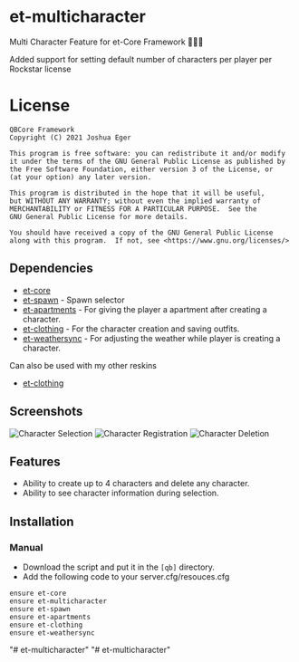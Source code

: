 # et-multicharacter
Multi Character Feature for et-Core Framework :people_holding_hands:

Added support for setting default number of characters per player per Rockstar license

# License

    QBCore Framework
    Copyright (C) 2021 Joshua Eger

    This program is free software: you can redistribute it and/or modify
    it under the terms of the GNU General Public License as published by
    the Free Software Foundation, either version 3 of the License, or
    (at your option) any later version.

    This program is distributed in the hope that it will be useful,
    but WITHOUT ANY WARRANTY; without even the implied warranty of
    MERCHANTABILITY or FITNESS FOR A PARTICULAR PURPOSE.  See the
    GNU General Public License for more details.

    You should have received a copy of the GNU General Public License
    along with this program.  If not, see <https://www.gnu.org/licenses/>


## Dependencies
- [et-core](https://github.com/qbcore-framework/et-core)
- [et-spawn](https://github.com/qbcore-framework/et-spawn) - Spawn selector
- [et-apartments](https://github.com/qbcore-framework/et-apartments) - For giving the player a apartment after creating a character.
- [et-clothing](https://github.com/qbcore-framework/et-clothing) - For the character creation and saving outfits. 
- [et-weathersync](https://github.com/qbcore-framework/et-weathersync) - For adjusting the weather while player is creating a character.

Can also be used with my other reskins
- [et-clothing](https://github.com/ST4LTH/et-clothing)

## Screenshots
![Character Selection](https://i.imgur.com/jPxFucu.jpeg)
![Character Registration](https://i.imgur.com/s2PWtHL.jpeg)
![Character Deletion](https://i.imgur.com/YBiLgs2.jpeg)

## Features
- Ability to create up to 4 characters and delete any character.
- Ability to see character information during selection.

## Installation
### Manual
- Download the script and put it in the `[qb]` directory.
- Add the following code to your server.cfg/resouces.cfg
```
ensure et-core
ensure et-multicharacter
ensure et-spawn
ensure et-apartments
ensure et-clothing
ensure et-weathersync
```
"# et-multicharacter" 
"# et-multicharacter" 
